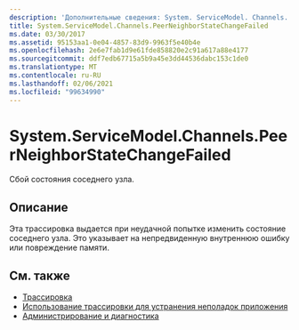 ```yaml
---
description: 'Дополнительные сведения: System. ServiceModel. Channels. Пирнеигхборстатечанжефаилед'
title: System.ServiceModel.Channels.PeerNeighborStateChangeFailed
ms.date: 03/30/2017
ms.assetid: 95153aa1-0e04-4857-83d9-9963f5e40b4e
ms.openlocfilehash: 2e6e7fab1d9e61fde858820e2c91a617a88e4177
ms.sourcegitcommit: ddf7edb67715a5b9a45e3dd44536dabc153c1de0
ms.translationtype: MT
ms.contentlocale: ru-RU
ms.lasthandoff: 02/06/2021
ms.locfileid: "99634990"
---
```

# <a name="systemservicemodelchannelspeerneighborstatechangefailed"></a>System.ServiceModel.Channels.PeerNeighborStateChangeFailed

Сбой состояния соседнего узла.  
  
## <a name="description"></a>Описание  

 Эта трассировка выдается при неудачной попытке изменить состояние соседнего узла. Это указывает на непредвиденную внутреннюю ошибку или повреждение памяти.  
  
## <a name="see-also"></a>См. также

- [Трассировка](index.md)
- [Использование трассировки для устранения неполадок приложения](using-tracing-to-troubleshoot-your-application.md)
- [Администрирование и диагностика](../index.md)
